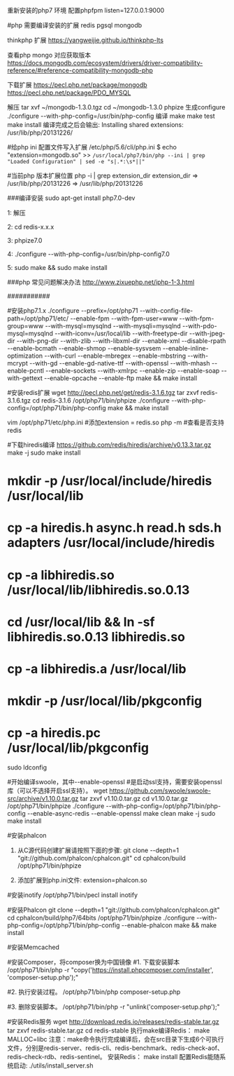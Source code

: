 重新安装的php7 环境
配置phpfpm listen=127.0.0.1:9000

#php 需要编译安装的扩展
    redis
    pgsql
    mongodb

thinkphp 扩展
https://yangweijie.github.io/thinkphp-lts

查看php mongo 对应获取版本
https://docs.mongodb.com/ecosystem/drivers/driver-compatibility-reference/#reference-compatibility-mongodb-php

下载扩展
https://pecl.php.net/package/mongodb
https://pecl.php.net/package/PDO_MYSQL

解压
tar xvf ~/mongodb-1.3.0.tgz
cd ~/mongodb-1.3.0
phpize
生成configure
./configure --with-php-config=/usr/bin/php-config
编译
make
make test
make install
编译完成之后会输出:
Installing shared extensions:     /usr/lib/php/20131226/

#给php ini 配置文件写入扩展
    /etc/php/5.6/cli/php.ini
    $ echo "extension=mongodb.so" >> `/usr/local/php7/bin/php --ini | grep "Loaded Configuration" | sed -e "s|.*:\s*||"`

#当前php 版本扩展位置
    php -i | grep extension_dir
    extension_dir => /usr/lib/php/20131226 => /usr/lib/php/20131226






###编译安装
sudo apt-get install php7.0-dev

1: 解压

2: cd redis-x.x.x

3: phpize7.0

4: ./configure --with-php-config=/usr/bin/php-config7.0

5: sudo make && sudo make install


###php 常见问题解决办法
http://www.zixuephp.net/iphp-1-3.html


###########

#安装php7.1.x
./configure --prefix=/opt/php71 --with-config-file-path=/opt/php71/etc/ --enable-fpm --with-fpm-user=www --with-fpm-group=www --with-mysql=mysqlnd --with-mysqli=mysqlnd --with-pdo-mysql=mysqlnd --with-iconv=/usr/local/lib --with-freetype-dir --with-jpeg-dir --with-png-dir --with-zlib --with-libxml-dir --enable-xml --disable-rpath --enable-bcmath --enable-shmop --enable-sysvsem --enable-inline-optimization --with-curl --enable-mbregex --enable-mbstring --with-mcrypt --with-gd --enable-gd-native-ttf --with-openssl --with-mhash --enable-pcntl --enable-sockets --with-xmlrpc --enable-zip --enable-soap --with-gettext --enable-opcache --enable-ftp
make && make install

#安装redis扩展
wget http://pecl.php.net/get/redis-3.1.6.tgz
tar zxvf redis-3.1.6.tgz
cd redis-3.1.6
/opt/php71/bin/phpize
./configure --with-php-config=/opt/php71/bin/php-config
make && make install

vim /opt/php71/etc/php.ini
#添加extension = redis.so
php -m
#查看是否支持redis


#下载hiredis编译
https://github.com/redis/hiredis/archive/v0.13.3.tar.gz
make -j
sudo make install
# mkdir -p /usr/local/include/hiredis /usr/local/lib
# cp -a hiredis.h async.h read.h sds.h adapters /usr/local/include/hiredis
# cp -a libhiredis.so /usr/local/lib/libhiredis.so.0.13
# cd /usr/local/lib && ln -sf libhiredis.so.0.13 libhiredis.so
# cp -a libhiredis.a /usr/local/lib
# mkdir -p /usr/local/lib/pkgconfig
# cp -a hiredis.pc /usr/local/lib/pkgconfig
sudo ldconfig

#开始编译swoole，其中--enable-openssl
#是启动ssl支持，需要安装openssl库（可以不选择开启ssl支持）。
wget https://github.com/swoole/swoole-src/archive/v1.10.0.tar.gz
tar zxvf v1.10.0.tar.gz
cd v1.10.0.tar.gz
/opt/php71/bin/phpize
./configure --with-php-config=/opt/php71/bin/php-config --enable-async-redis  --enable-openssl
make clean
make -j
sudo make install

#安装phalcon
1. 从C源代码创建扩展请按照下面的步骤:
git clone --depth=1 "git://github.com/phalcon/cphalcon.git"
cd cphalcon/build
/opt/php71/bin/phpize

2. 添加扩展到php.ini文件:
extension=phalcon.so


#安装inotify
/opt/php71/bin/pecl install inotify

#安装Phalcon
git clone --depth=1 "git://github.com/phalcon/cphalcon.git"
cd cphalcon/build/php7/64bits
/opt/php71/bin/phpize
./configure --with-php-config=/opt/php71/bin/php-config  --enable-phalcon
make && make install

#安装Memcached


#安装Composer，将composer换为中国镜像
#1. 下载安装脚本
/opt/php71/bin/php -r "copy('https://install.phpcomposer.com/installer', 'composer-setup.php');"

#2. 执行安装过程。
/opt/php71/bin/php composer-setup.php

#3. 删除安装脚本。
/opt/php71/bin/php -r "unlink('composer-setup.php');"

#安装Redis服务
wget http://download.redis.io/releases/redis-stable.tar.gz
tar zxvf redis-stable.tar.gz
cd redis-stable
执行make编译Redis：
make MALLOC=libc
注意：make命令执行完成编译后，会在src目录下生成6个可执行文件，分别是redis-server、redis-cli、redis-benchmark、redis-check-aof、redis-check-rdb、redis-sentinel。
安装Redis：
make install 
配置Redis能随系统启动:
./utils/install_server.sh
